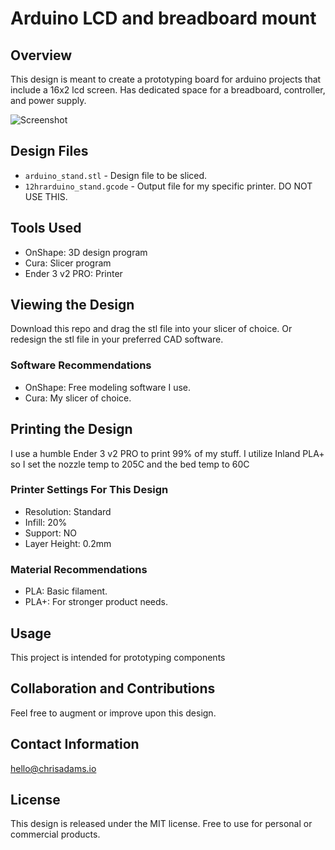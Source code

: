 # Arduino LCD and breadboard mount

## Overview
This design is meant to create a prototyping board for arduino projects that include a 16x2 lcd screen. Has dedicated space for a breadboard, controller, and power supply.

![Screenshot](/images/Screenshot%202023-11-03%20at%2012.40.06 PM.png)

## Design Files
- `arduino_stand.stl` - Design file to be sliced.
- `12hrarduino_stand.gcode` - Output file for my specific printer. DO NOT USE THIS.

## Tools Used
- OnShape: 3D design program
- Cura: Slicer program
- Ender 3 v2 PRO: Printer

## Viewing the Design
Download this repo and drag the stl file into your slicer of choice. Or redesign the stl file in your preferred CAD software.

### Software Recommendations
- OnShape: Free modeling software I use.
- Cura: My slicer of choice.

## Printing the Design
I use a humble Ender 3 v2 PRO to print 99% of my stuff. I utilize Inland PLA+ so I set the nozzle temp to 205C and the bed temp to 60C

### Printer Settings For This Design
- Resolution: Standard
- Infill: 20%
- Support: NO
- Layer Height: 0.2mm

### Material Recommendations
- PLA: Basic filament.
- PLA+: For stronger product needs.

## Usage
This project is intended for prototyping components 

## Collaboration and Contributions
Feel free to augment or improve upon this design.

## Contact Information
hello@chrisadams.io

## License
This design is released under the MIT license. Free to use for personal or commercial products.

